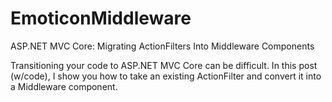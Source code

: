 # EmoticonMiddleware
ASP.NET MVC Core: Migrating ActionFilters Into Middleware Components

Transitioning your code to ASP.NET MVC Core can be difficult. In this post (w/code), I show you how to take an existing ActionFilter and convert it into a Middleware component.
